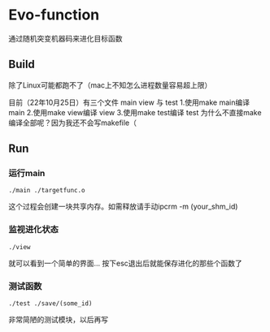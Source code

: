 # Evo-function
通过随机突变机器码来进化目标函数

## Build
除了Linux可能都跑不了（mac上不知怎么进程数量容易超上限）

目前（22年10月25日）有三个文件 main view 与 test
1.使用make main编译 main
2.使用make view编译 view
3.使用make test编译 test
为什么不直接make编译全部呢？因为我还不会写makefile（

## Run

### 运行main

    ./main ./targetfunc.o
    
这个过程会创建一块共享内存。如需释放请手动ipcrm -m (your_shm_id)

### 监视进化状态

    ./view
    
就可以看到一个简单的界面...
按下esc退出后就能保存进化的那些个函数了

### 测试函数

    ./test ./save/(some_id)

非常简陋的测试模块，以后再写

